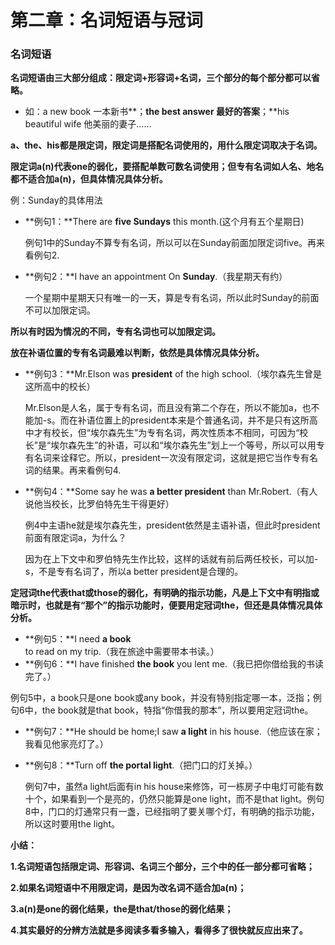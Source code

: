 # 第二章：名词短语与冠词

### 名词短语

**名词短语由三大部分组成：限定词+形容词+名词，三个部分的每个部分都可以省略。**

- 如：a new book 一本新书**；**the best answer 最好的答案**；**his beautiful wife 他美丽的妻子……

**a、the、his都是限定词，限定词是搭配名词使用的，用什么限定词取决于名词。**

**限定词a(n)代表one的弱化，要搭配单数可数名词使用；但专有名词如人名、地名都不适合加a(n)，但具体情况具体分析。**

例：Sunday的具体用法

- **例句1：**There are **five Sundays** this month.(这个月有五个星期日)

  例句1中的Sunday不算专有名词，所以可以在Sunday前面加限定词five。再来看例句2.

- **例句2：**I have an appointment On **Sunday**.（我星期天有约）

  一个星期中星期天只有唯一的一天，算是专有名词，所以此时Sunday的前面不可以加限定词。

**所以有时因为情况的不同，专有名词也可以加限定词。**

**放在补语位置的专有名词最难以判断，依然是具体情况具体分析。**

- **例句3：**Mr.Elson was **president** of the high school.（埃尔森先生曾是这所高中的校长）

  Mr.Elson是人名，属于专有名词，而且没有第二个存在，所以不能加a，也不能加-s。而在补语位置上的president本来是个普通名词，并不是只有这所高中才有校长，但“埃尔森先生”为专有名词，两次性质本不相同，可因为“校长”是“埃尔森先生”的补语，可以和“埃尔森先生”划上一个等号，所以可以用专有名词来诠释它。所以，president一次没有限定词，这就是把它当作专有名词的结果。再来看例句4.

- **例句4：**Some say he was **a better president** than Mr.Robert.（有人说他当校长，比罗伯特先生干得更好）

  例4中主语he就是埃尔森先生，president依然是主语补语，但此时president前面有限定词a，为什么？

  因为在上下文中和罗伯特先生作比较，这样的话就有前后两任校长，可以加-s，不是专有名词了，所以a better president是合理的。

**定冠词the代表that或those的弱化，有明确的指示功能，凡是上下文中有明指或暗示时，也就是有“那个”的指示功能时，便要用定冠词the，但还是具体情况具体分析。**

- **例句5：**I need **a book** to read on my trip.（我在旅途中需要带本书读。）
- **例句6：**I have finished **the book** you lent me.（我已把你借给我的书读完了。）

例句5中，a book只是one book或any book，并没有特别指定哪一本，泛指；例句6中，the book就是that book，特指“你借我的那本”，所以要用定冠词the。

- **例句7：**He should be home;I saw **a light** in his house.（他应该在家；我看见他家亮灯了。）

- **例句8：**Turn off **the portal light**.（把门口的灯关掉。）

  例句7中，虽然a light后面有in his house来修饰，可一栋房子中电灯可能有数十个，如果看到一个是亮的，仍然只能算是one light，而不是that light。例句8中，门口的灯通常只有一盏，已经指明了要关哪个灯，有明确的指示功能，所以这时要用the light。

**小结：**

​	**1.名词短语包括限定词、形容词、名词三个部分，三个中的任一部分都可省略；**

​	**2.如果名词短语中不用限定词，是因为改名词不适合加a(n)；**

​	**3.a(n)是one的弱化结果，the是that/those的弱化结果；**

​    **4.其实最好的分辨方法就是多阅读多看多输入，看得多了很快就反应出来了。**

​	